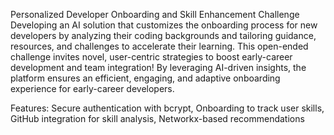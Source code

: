 Personalized Developer Onboarding and Skill Enhancement Challenge
Developing an AI solution that customizes the onboarding process for new developers by analyzing their coding backgrounds and tailoring guidance, resources, and challenges to accelerate their learning. 
This open-ended challenge invites novel, user-centric strategies to boost early-career development and team integration!
By leveraging AI-driven insights, the platform ensures an efficient, engaging, and adaptive onboarding experience for early-career developers.

Features:
Secure authentication with bcrypt,
Onboarding to track user skills,
GitHub integration for skill analysis,
Networkx-based recommendations


